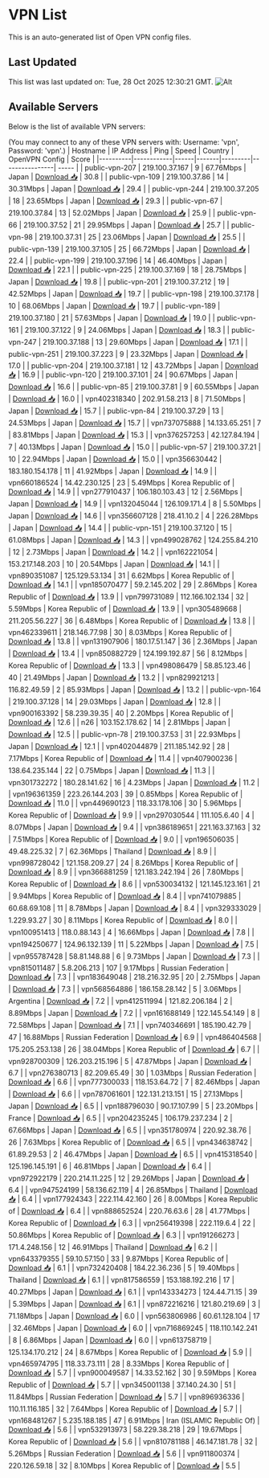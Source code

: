 # VPN List

This is an auto-generated list of Open VPN config files.

## Last Updated

This list was last updated on: Tue, 28 Oct 2025 12:30:21 GMT.
![Alt](https://repobeats.axiom.co/api/embed/186b98318ef1479477931607c1ad7d823f12451f.svg "Repobeats analytics image")

## Available Servers

Below is the list of available VPN servers:

(You may connect to any of these VPN servers with: Username: 'vpn', Password: 'vpn'.)
| Hostname | IP Address | Ping | Speed | Country | OpenVPN Config | Score |
|----------|------------|------|-------|---------|----------------| ----- |
| public-vpn-207 | 219.100.37.167 | 9 | 67.76Mbps | Japan | [Download 📥](./configs/server_0_JP.ovpn) | 30.8 |
| public-vpn-109 | 219.100.37.86 | 14 | 30.31Mbps | Japan | [Download 📥](./configs/server_1_JP.ovpn) | 29.4 |
| public-vpn-244 | 219.100.37.205 | 18 | 23.65Mbps | Japan | [Download 📥](./configs/server_2_JP.ovpn) | 29.3 |
| public-vpn-67 | 219.100.37.84 | 13 | 52.02Mbps | Japan | [Download 📥](./configs/server_3_JP.ovpn) | 25.9 |
| public-vpn-66 | 219.100.37.52 | 21 | 29.95Mbps | Japan | [Download 📥](./configs/server_4_JP.ovpn) | 25.7 |
| public-vpn-98 | 219.100.37.31 | 25 | 23.06Mbps | Japan | [Download 📥](./configs/server_5_JP.ovpn) | 25.5 |
| public-vpn-139 | 219.100.37.105 | 25 | 66.72Mbps | Japan | [Download 📥](./configs/server_6_JP.ovpn) | 22.4 |
| public-vpn-199 | 219.100.37.196 | 14 | 46.40Mbps | Japan | [Download 📥](./configs/server_7_JP.ovpn) | 22.1 |
| public-vpn-225 | 219.100.37.169 | 18 | 28.75Mbps | Japan | [Download 📥](./configs/server_8_JP.ovpn) | 19.8 |
| public-vpn-201 | 219.100.37.212 | 19 | 42.52Mbps | Japan | [Download 📥](./configs/server_9_JP.ovpn) | 19.7 |
| public-vpn-198 | 219.100.37.178 | 10 | 68.06Mbps | Japan | [Download 📥](./configs/server_10_JP.ovpn) | 19.7 |
| public-vpn-189 | 219.100.37.180 | 21 | 57.63Mbps | Japan | [Download 📥](./configs/server_11_JP.ovpn) | 19.0 |
| public-vpn-161 | 219.100.37.122 | 9 | 24.06Mbps | Japan | [Download 📥](./configs/server_12_JP.ovpn) | 18.3 |
| public-vpn-247 | 219.100.37.188 | 13 | 29.60Mbps | Japan | [Download 📥](./configs/server_13_JP.ovpn) | 17.1 |
| public-vpn-251 | 219.100.37.223 | 9 | 23.32Mbps | Japan | [Download 📥](./configs/server_14_JP.ovpn) | 17.0 |
| public-vpn-204 | 219.100.37.181 | 12 | 43.72Mbps | Japan | [Download 📥](./configs/server_15_JP.ovpn) | 16.9 |
| public-vpn-120 | 219.100.37.101 | 24 | 90.67Mbps | Japan | [Download 📥](./configs/server_16_JP.ovpn) | 16.6 |
| public-vpn-85 | 219.100.37.81 | 9 | 60.55Mbps | Japan | [Download 📥](./configs/server_17_JP.ovpn) | 16.0 |
| vpn402318340 | 202.91.58.213 | 8 | 71.50Mbps | Japan | [Download 📥](./configs/server_18_JP.ovpn) | 15.7 |
| public-vpn-84 | 219.100.37.29 | 13 | 24.53Mbps | Japan | [Download 📥](./configs/server_19_JP.ovpn) | 15.7 |
| vpn737075888 | 14.133.65.251 | 7 | 83.81Mbps | Japan | [Download 📥](./configs/server_20_JP.ovpn) | 15.3 |
| vpn376257253 | 42.127.84.194 | 7 | 40.13Mbps | Japan | [Download 📥](./configs/server_21_JP.ovpn) | 15.0 |
| public-vpn-57 | 219.100.37.21 | 10 | 22.94Mbps | Japan | [Download 📥](./configs/server_22_JP.ovpn) | 15.0 |
| vpn356630442 | 183.180.154.178 | 11 | 41.92Mbps | Japan | [Download 📥](./configs/server_23_JP.ovpn) | 14.9 |
| vpn660186524 | 14.42.230.125 | 23 | 5.49Mbps | Korea Republic of | [Download 📥](./configs/server_24_KR.ovpn) | 14.9 |
| vpn277910437 | 106.180.103.43 | 12 | 2.56Mbps | Japan | [Download 📥](./configs/server_25_JP.ovpn) | 14.9 |
| vpn132045044 | 126.109.171.4 | 8 | 5.50Mbps | Japan | [Download 📥](./configs/server_26_JP.ovpn) | 14.6 |
| vpn356607128 | 218.41.10.2 | 4 | 226.28Mbps | Japan | [Download 📥](./configs/server_27_JP.ovpn) | 14.4 |
| public-vpn-151 | 219.100.37.120 | 15 | 61.08Mbps | Japan | [Download 📥](./configs/server_28_JP.ovpn) | 14.3 |
| vpn499028762 | 124.255.84.210 | 12 | 2.73Mbps | Japan | [Download 📥](./configs/server_29_JP.ovpn) | 14.2 |
| vpn162221054 | 153.217.148.203 | 10 | 20.54Mbps | Japan | [Download 📥](./configs/server_30_JP.ovpn) | 14.1 |
| vpn890351087 | 125.129.53.134 | 31 | 6.62Mbps | Korea Republic of | [Download 📥](./configs/server_31_KR.ovpn) | 14.1 |
| vpn185070477 | 59.2.145.202 | 29 | 2.86Mbps | Korea Republic of | [Download 📥](./configs/server_32_KR.ovpn) | 13.9 |
| vpn799731089 | 112.166.102.134 | 32 | 5.59Mbps | Korea Republic of | [Download 📥](./configs/server_33_KR.ovpn) | 13.9 |
| vpn305489668 | 211.205.56.227 | 36 | 6.48Mbps | Korea Republic of | [Download 📥](./configs/server_34_KR.ovpn) | 13.8 |
| vpn462339611 | 218.146.77.98 | 30 | 8.03Mbps | Korea Republic of | [Download 📥](./configs/server_35_KR.ovpn) | 13.8 |
| vpn131907906 | 180.17.51.147 | 36 | 2.36Mbps | Japan | [Download 📥](./configs/server_36_JP.ovpn) | 13.4 |
| vpn850882729 | 124.199.192.87 | 56 | 8.12Mbps | Korea Republic of | [Download 📥](./configs/server_37_KR.ovpn) | 13.3 |
| vpn498086479 | 58.85.123.46 | 40 | 21.49Mbps | Japan | [Download 📥](./configs/server_38_JP.ovpn) | 13.2 |
| vpn829921213 | 116.82.49.59 | 2 | 85.93Mbps | Japan | [Download 📥](./configs/server_39_JP.ovpn) | 13.2 |
| public-vpn-164 | 219.100.37.128 | 14 | 29.03Mbps | Japan | [Download 📥](./configs/server_40_JP.ovpn) | 12.8 |
| vpn900163392 | 58.239.39.35 | 40 | 2.20Mbps | Korea Republic of | [Download 📥](./configs/server_41_KR.ovpn) | 12.6 |
| n26 | 103.152.178.62 | 14 | 2.81Mbps | Japan | [Download 📥](./configs/server_42_JP.ovpn) | 12.5 |
| public-vpn-78 | 219.100.37.53 | 31 | 22.93Mbps | Japan | [Download 📥](./configs/server_43_JP.ovpn) | 12.1 |
| vpn402044879 | 211.185.142.92 | 28 | 7.17Mbps | Korea Republic of | [Download 📥](./configs/server_44_KR.ovpn) | 11.4 |
| vpn407900236 | 138.64.235.144 | 22 | 0.75Mbps | Japan | [Download 📥](./configs/server_45_JP.ovpn) | 11.3 |
| vpn301732272 | 180.28.141.62 | 16 | 4.23Mbps | Japan | [Download 📥](./configs/server_46_JP.ovpn) | 11.2 |
| vpn196361359 | 223.26.144.203 | 39 | 0.85Mbps | Korea Republic of | [Download 📥](./configs/server_47_KR.ovpn) | 11.0 |
| vpn449690123 | 118.33.178.106 | 30 | 5.96Mbps | Korea Republic of | [Download 📥](./configs/server_48_KR.ovpn) | 9.9 |
| vpn297030544 | 111.105.6.40 | 4 | 8.07Mbps | Japan | [Download 📥](./configs/server_49_JP.ovpn) | 9.4 |
| vpn386189651 | 221.163.37.163 | 32 | 7.51Mbps | Korea Republic of | [Download 📥](./configs/server_50_KR.ovpn) | 9.0 |
| vpn196506035 | 49.48.225.32 | 7 | 62.36Mbps | Thailand | [Download 📥](./configs/server_51_TH.ovpn) | 8.9 |
| vpn998728042 | 121.158.209.27 | 24 | 8.26Mbps | Korea Republic of | [Download 📥](./configs/server_52_KR.ovpn) | 8.9 |
| vpn366881259 | 121.183.242.194 | 26 | 7.80Mbps | Korea Republic of | [Download 📥](./configs/server_53_KR.ovpn) | 8.6 |
| vpn530034132 | 121.145.123.161 | 21 | 9.94Mbps | Korea Republic of | [Download 📥](./configs/server_54_KR.ovpn) | 8.4 |
| vpn741079885 | 60.68.69.108 | 11 | 8.78Mbps | Japan | [Download 📥](./configs/server_55_JP.ovpn) | 8.4 |
| vpn329333029 | 1.229.93.27 | 30 | 8.11Mbps | Korea Republic of | [Download 📥](./configs/server_56_KR.ovpn) | 8.0 |
| vpn100951413 | 118.0.88.143 | 4 | 16.66Mbps | Japan | [Download 📥](./configs/server_57_JP.ovpn) | 7.8 |
| vpn194250677 | 124.96.132.139 | 11 | 5.22Mbps | Japan | [Download 📥](./configs/server_58_JP.ovpn) | 7.5 |
| vpn955787428 | 58.81.148.88 | 6 | 9.73Mbps | Japan | [Download 📥](./configs/server_59_JP.ovpn) | 7.3 |
| vpn815011487 | 5.8.206.213 | 107 | 9.17Mbps | Russian Federation | [Download 📥](./configs/server_60_RU.ovpn) | 7.3 |
| vpn183649048 | 218.216.32.95 | 20 | 2.75Mbps | Japan | [Download 📥](./configs/server_61_JP.ovpn) | 7.3 |
| vpn568564886 | 186.158.28.142 | 5 | 3.06Mbps | Argentina | [Download 📥](./configs/server_62_AR.ovpn) | 7.2 |
| vpn412511994 | 121.82.206.184 | 2 | 8.89Mbps | Japan | [Download 📥](./configs/server_63_JP.ovpn) | 7.2 |
| vpn161688149 | 122.145.54.149 | 8 | 72.58Mbps | Japan | [Download 📥](./configs/server_64_JP.ovpn) | 7.1 |
| vpn740346691 | 185.190.42.79 | 47 | 16.88Mbps | Russian Federation | [Download 📥](./configs/server_65_RU.ovpn) | 6.9 |
| vpn486404568 | 175.205.253.138 | 26 | 38.04Mbps | Korea Republic of | [Download 📥](./configs/server_66_KR.ovpn) | 6.7 |
| vpn928700309 | 126.203.215.196 | 5 | 47.87Mbps | Japan | [Download 📥](./configs/server_67_JP.ovpn) | 6.7 |
| vpn276380713 | 82.209.65.49 | 30 | 1.03Mbps | Russian Federation | [Download 📥](./configs/server_68_RU.ovpn) | 6.6 |
| vpn777300033 | 118.153.64.72 | 7 | 82.46Mbps | Japan | [Download 📥](./configs/server_69_JP.ovpn) | 6.6 |
| vpn787061601 | 122.131.213.151 | 15 | 27.13Mbps | Japan | [Download 📥](./configs/server_70_JP.ovpn) | 6.5 |
| vpn188796030 | 90.17.107.99 | 5 | 23.20Mbps | France | [Download 📥](./configs/server_71_FR.ovpn) | 6.5 |
| vpn204235245 | 106.179.237.234 | 2 | 67.66Mbps | Japan | [Download 📥](./configs/server_72_JP.ovpn) | 6.5 |
| vpn351780974 | 220.92.38.76 | 26 | 7.63Mbps | Korea Republic of | [Download 📥](./configs/server_73_KR.ovpn) | 6.5 |
| vpn434638742 | 61.89.29.53 | 2 | 46.47Mbps | Japan | [Download 📥](./configs/server_74_JP.ovpn) | 6.5 |
| vpn415318540 | 125.196.145.191 | 6 | 46.81Mbps | Japan | [Download 📥](./configs/server_75_JP.ovpn) | 6.4 |
| vpn972922179 | 220.214.11.225 | 12 | 29.26Mbps | Japan | [Download 📥](./configs/server_76_JP.ovpn) | 6.4 |
| vpn947524199 | 58.136.62.119 | 4 | 26.85Mbps | Thailand | [Download 📥](./configs/server_77_TH.ovpn) | 6.4 |
| vpn177924343 | 222.114.42.160 | 26 | 8.00Mbps | Korea Republic of | [Download 📥](./configs/server_78_KR.ovpn) | 6.4 |
| vpn888652524 | 220.76.63.6 | 28 | 41.77Mbps | Korea Republic of | [Download 📥](./configs/server_79_KR.ovpn) | 6.3 |
| vpn256419398 | 222.119.6.4 | 22 | 50.86Mbps | Korea Republic of | [Download 📥](./configs/server_80_KR.ovpn) | 6.3 |
| vpn191266273 | 171.4.248.156 | 12 | 46.91Mbps | Thailand | [Download 📥](./configs/server_81_TH.ovpn) | 6.2 |
| vpn643379355 | 59.10.57.150 | 33 | 9.87Mbps | Korea Republic of | [Download 📥](./configs/server_82_KR.ovpn) | 6.1 |
| vpn732420408 | 184.22.36.236 | 5 | 19.40Mbps | Thailand | [Download 📥](./configs/server_83_TH.ovpn) | 6.1 |
| vpn817586559 | 153.188.192.216 | 17 | 40.27Mbps | Japan | [Download 📥](./configs/server_84_JP.ovpn) | 6.1 |
| vpn143334273 | 124.44.71.15 | 39 | 5.39Mbps | Japan | [Download 📥](./configs/server_85_JP.ovpn) | 6.1 |
| vpn872216216 | 121.80.219.69 | 3 | 71.18Mbps | Japan | [Download 📥](./configs/server_86_JP.ovpn) | 6.0 |
| vpn563806986 | 60.61.128.104 | 17 | 32.46Mbps | Japan | [Download 📥](./configs/server_87_JP.ovpn) | 6.0 |
| vpn716869245 | 118.110.142.241 | 8 | 6.86Mbps | Japan | [Download 📥](./configs/server_88_JP.ovpn) | 6.0 |
| vpn613758719 | 125.134.170.212 | 24 | 8.67Mbps | Korea Republic of | [Download 📥](./configs/server_89_KR.ovpn) | 5.9 |
| vpn465974795 | 118.33.73.111 | 28 | 8.33Mbps | Korea Republic of | [Download 📥](./configs/server_90_KR.ovpn) | 5.7 |
| vpn900049587 | 14.33.52.162 | 30 | 9.59Mbps | Korea Republic of | [Download 📥](./configs/server_91_KR.ovpn) | 5.7 |
| vpn345001138 | 37.140.24.30 | 51 | 11.84Mbps | Russian Federation | [Download 📥](./configs/server_92_RU.ovpn) | 5.7 |
| vpn896936336 | 110.11.116.185 | 32 | 7.64Mbps | Korea Republic of | [Download 📥](./configs/server_93_KR.ovpn) | 5.7 |
| vpn168481267 | 5.235.188.185 | 47 | 6.91Mbps | Iran (ISLAMIC Republic Of) | [Download 📥](./configs/server_94_IR.ovpn) | 5.6 |
| vpn532913973 | 58.229.38.218 | 29 | 19.67Mbps | Korea Republic of | [Download 📥](./configs/server_95_KR.ovpn) | 5.6 |
| vpn810781188 | 46.147.181.78 | 32 | 5.26Mbps | Russian Federation | [Download 📥](./configs/server_96_RU.ovpn) | 5.6 |
| vpn911800374 | 220.126.59.18 | 32 | 8.10Mbps | Korea Republic of | [Download 📥](./configs/server_97_KR.ovpn) | 5.5 |
